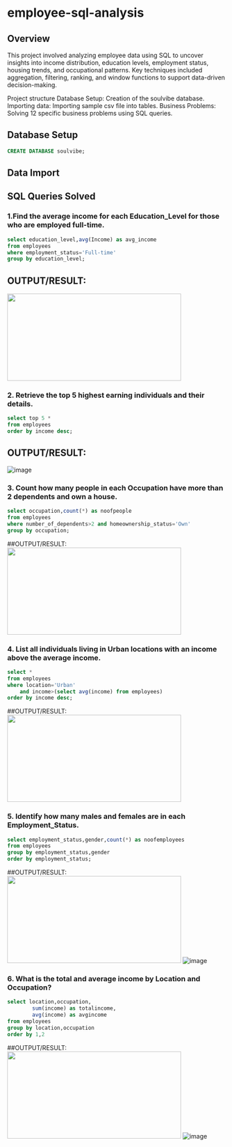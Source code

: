 # employee-sql-analysis
## Overview
This project involved analyzing employee data using SQL to uncover insights into income distribution, education levels, employment status, housing trends, and occupational patterns. Key techniques included aggregation, filtering, ranking, and window functions to support data-driven decision-making.

Project structure
Database Setup: Creation of the soulvibe database.
Importing data: Importing sample csv file into tables.
Business Problems: Solving 12 specific business problems using SQL queries.

## Database Setup
```sql
CREATE DATABASE soulvibe;
```
## Data Import

## SQL Queries Solved
### 1.Find the average income for each Education_Level for those who are employed full-time.
```sql
select education_level,avg(Income) as avg_income
from employees
where employment_status='Full-time'
group by education_level;
```
## OUTPUT/RESULT:
<img src="https://github.com/user-attachments/assets/14b87eae-6d80-4e7e-a137-2b31be0b9bda" width="400" height="200">


### 2. Retrieve the top 5 highest earning individuals and their details.
``` sql
select top 5 *
from employees
order by income desc;
```

## OUTPUT/RESULT:
![image](https://github.com/user-attachments/assets/1157b38c-be00-45ad-ba63-2680876b7e02)



### 3. Count how many people in each Occupation have more than 2 dependents and own a house.
``` sql
select occupation,count(*) as noofpeople
from employees
where number_of_dependents>2 and homeownership_status='Own'
group by occupation;
```
##OUTPUT/RESULT:
<img src="https://github.com/user-attachments/assets/65670090-7a5e-43ca-b455-7a9f3633e5d2" width="400" height="200">


### 4. List all individuals living in Urban locations with an income above the average income.

```sql
select *
from employees
where location='Urban'
	and income>(select avg(income) from employees)
order by income desc;
```
##OUTPUT/RESULT:
<img src="https://github.com/user-attachments/assets/14b87eae-6d80-4e7e-a137-2b31be0b9bda" width="400" height="200">


### 5. Identify how many males and females are in each Employment_Status.

```SQL
select employment_status,gender,count(*) as noofemployees
from employees
group by employment_status,gender
order by employment_status;
```
##OUTPUT/RESULT:
<img src="https://github.com/user-attachments/assets/14b87eae-6d80-4e7e-a137-2b31be0b9bda" width="400" height="200">
![image](https://github.com/user-attachments/assets/83edc868-8231-41e8-9f04-a39d02b1364a)

### 6. What is the total and average income by Location and Occupation?

```SQL
select location,occupation,
		sum(income) as totalincome,
		avg(income) as avgincome
from employees
group by location,occupation
order by 1,2
```
##OUTPUT/RESULT:
<img src="https://github.com/user-attachments/assets/14b87eae-6d80-4e7e-a137-2b31be0b9bda" width="400" height="200">
![image](https://github.com/user-attachments/assets/6579d2c9-0472-45b8-859b-faaa015acf2a)



